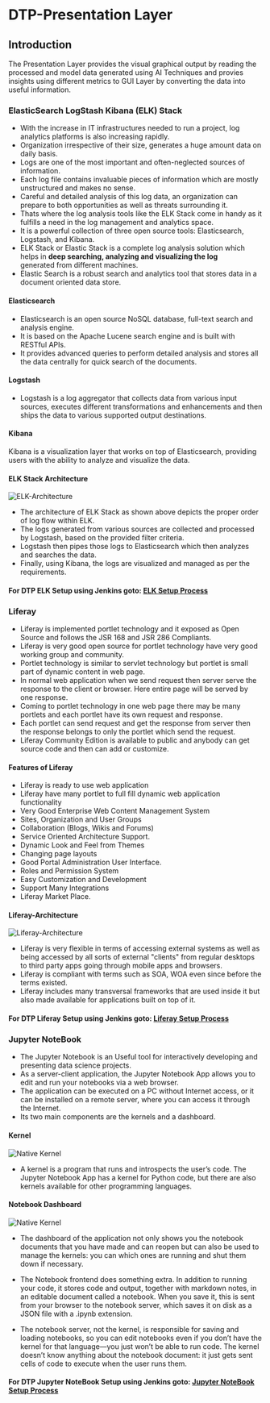 # DTP-Presentation Layer

## Introduction

The Presentation Layer provides the visual graphical output by reading the processed and model data generated using AI Techniques and provies insights using different metrics to GUI Layer by converting the data into useful information.

### ElasticSearch LogStash Kibana (ELK) Stack

* With the increase in IT infrastructures needed to run a project, log analytics platforms is also increasing rapidly.
* Organization irrespective of their size, generates a huge amount data on daily basis.
* Logs are one of the most important and often-neglected sources of information.
* Each log file contains invaluable pieces of information which are mostly unstructured and makes no sense.
* Careful and detailed analysis of this log data, an organization can prepare to both opportunities as well as threats surrounding it.
* Thats where the log analysis tools like the ELK Stack come in handy as it fulfills a need in the log management and analytics space.
* It is a powerful collection of three open source tools: Elasticsearch, Logstash, and Kibana.
* ELK Stack or Elastic Stack is a complete log analysis solution which helps in **deep searching, analyzing and visualizing the log**  
  generated from different machines.
* Elastic Search is a robust search and analytics tool that stores data in a document oriented data store.

#### Elasticsearch

* Elasticsearch is an open source NoSQL database, full-text search and analysis engine.
* It is based on the Apache Lucene search engine and is built with RESTful APIs.
* It provides advanced queries to perform detailed analysis and stores all the data centrally for quick search of the documents.

#### Logstash

* Logstash is a log aggregator that collects data from various input sources, executes different transformations and enhancements and then ships the data to various supported output destinations.

#### Kibana

Kibana is a visualization layer that works on top of Elasticsearch, providing users with the ability to analyze and visualize the data.

#### ELK Stack Architecture

![ELK-Architecture](/presentationlayer/ElasticSearch_Kibana_Logstash/images/elk_stack.png)

* The architecture of ELK Stack as shown above depicts the proper order of log flow within ELK.
* The logs generated from various sources are collected and processed by Logstash, based on the provided filter criteria.
* Logstash then pipes those logs to Elasticsearch which then analyzes and searches the data.
* Finally, using Kibana, the logs are visualized and managed as per the requirements.

#### For DTP ELK Setup using Jenkins goto: [ELK Setup Process](/presentationlayer/ElasticSearch_Kibana_Logstash/README.md)

### Liferay

* Liferay is implemented portlet technology and it exposed as Open Source and follows the JSR 168 and JSR 286 Compliants.
* Liferay is very good open source for portlet technology have very good working group and community.
* Portlet technology is similar to servlet technology but portlet is small part of dynamic content in web page.
* In normal web application when we send request then server serve the response to the client or browser. Here entire page will be served by one response.
* Coming to portlet technology in one web page there may be many portlets and each portlet have its own request and response.
* Each portlet can send request and get the response from server then the response belongs to only the portlet which send the request.
* Liferay Community Edition is available to public and anybody can get source code and then can add or customize.

#### Features of Liferay

* Liferay is ready to use web application
* Liferay have many portlet to full fill dynamic web application functionality
* Very Good Enterprise Web Content Management System
* Sites, Organization and User Groups
* Collaboration (Blogs, Wikis and Forums)
* Service Oriented Architecture Support.
* Dynamic Look and Feel from Themes
* Changing page layouts
* Good Portal Administration User Interface.
* Roles and Permission System
* Easy Customization and Development
* Support Many Integrations
* Liferay Market Place.

#### Liferay-Architecture

![Liferay-Architecture](/presentationlayer/Liferay/images/liferay-architecture.png)

* Liferay is very flexible in terms of accessing external
systems as well as being accessed by all sorts of external
"clients" from regular desktops to third party apps going
through mobile apps and browsers.
* Liferay is compliant with terms such as SOA, WOA even since before the terms existed.
* Liferay includes many transversal frameworks that are
used inside it but also made available for applications
built on top of it.

#### For DTP Liferay Setup using Jenkins goto: [Liferay Setup Process](/presentationlayer/Liferay/README.md)

### Jupyter NoteBook

* The Jupyter Notebook is an Useful tool for interactively developing and presenting data science projects.
* As a server-client application, the Jupyter Notebook App allows you to edit and run your notebooks via a web browser.
* The application can be executed on a PC without Internet access, or it can be installed on a remote server, where you can access it through the Internet.
* Its two main components are the kernels and a dashboard.

#### Kernel

![Native Kernel](/presentationlayer/JupyterNotebook/images/ipy_kernel_and_terminal.png)

* A kernel is a program that runs and introspects the user’s code. The Jupyter Notebook App has a kernel for Python code, but there are also kernels available for other programming languages.

#### Notebook Dashboard

![Native Kernel](/presentationlayer/JupyterNotebook/images/notebook_components.png)

* The dashboard of the application not only shows you the notebook documents that you have made and can reopen but can also be used to manage the kernels: you can which ones are running and shut them down if necessary.

* The Notebook frontend does something extra. In addition to running your code, it stores code and output, together with markdown notes, in an editable document called a notebook. When you save it, this is sent from your browser to the notebook server, which saves it on disk as a JSON file with a .ipynb extension.

* The notebook server, not the kernel, is responsible for saving and loading notebooks, so you can edit notebooks even if you don’t have the kernel for that language—you just won’t be able to run code. The kernel doesn’t know anything about the notebook document: it just gets sent cells of code to execute when the user runs them.

#### For DTP Jupyter NoteBook Setup using Jenkins goto: [Jupyter NoteBook Setup Process](/presentationlayer/JupyterNotebook/README.md)
